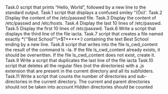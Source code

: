 Task.0
script that prints “Hello, World”, followed by a new line to the standard output.
Task.1
script that displays a confused smiley "(Ôo)'.
Task.2
Display the content of the /etc/passwd file.
Task.3
Display the content of /etc/passwd and /etc/hosts.
Task.4
Display the last 10 lines of /etc/passwd.
Task.5
Display the first 10 lines of /etc/passwd.
Task.6
Write a script that displays the third line of the file iacta.
Task.7
script that creates a file named exactly \*\\'"Best School"\'\\*$\?\*\*\*\*\*:) containing the text Best School ending by a new line.
Task.8
script that writes into the file ls_cwd_content the result of the command ls -la. If the file ls_cwd_content already exists, it should be overwritten. If the file ls_cwd_content does not exist, create it.
Task.9
Write a script that duplicates the last line of the file iacta
Task.10 
script that deletes all the regular files (not the directories) with a .js extension that are present in the current directory and all its subfolders.
Task.11 
Write a script that counts the number of directories and sub-directories in the current directory.
The current and parent directories should not be taken into account
Hidden directories should be counted
